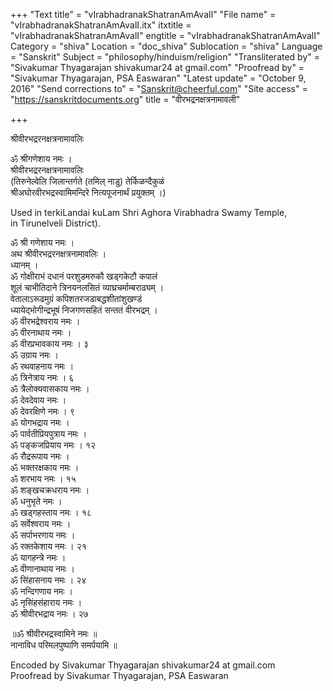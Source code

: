 +++
"Text title" = "vIrabhadranakShatranAmAvalI"
"File name" = "vIrabhadranakShatranAmAvalI.itx"
itxtitle = "vIrabhadranakShatranAmAvalI"
engtitle = "vIrabhadranakShatranAmAvalI"
Category = "shiva"
Location = "doc_shiva"
Sublocation = "shiva"
Language = "Sanskrit"
Subject = "philosophy/hinduism/religion"
"Transliterated by" = "Sivakumar Thyagarajan shivakumar24 at gmail.com"
"Proofread by" = "Sivakumar Thyagarajan, PSA Easwaran"
"Latest update" = "October 9, 2016"
"Send corrections to" = "Sanskrit@cheerful.com"
"Site access" = "https://sanskritdocuments.org"
title = "वीरभद्रनक्षत्रनामावली"

+++
  
 श्रीवीरभद्ररनक्षत्रनामावलिः   
  
ॐ श्रीगणेशाय नमः ।  
श्रीवीरभद्ररनक्षत्रनामावलिः  
(तिरुनेल्वेलि जिलान्तर्गते (तमिल् नाडु) तेर्किळन्दैकुळं   
श्रीअघोरवीरभद्रस्वामिमन्दिरे नित्यपूजनार्थं प्रयुक्तम् ।)   
  
Used in terkiLandai kuLam Shri Aghora Virabhadra Swamy Temple,  
in Tirunelveli District).  
  
ॐ श्री गणेशाय नमः ।  
अथ श्रीवीरभद्ररनक्षत्रनामावलिः ।  
ध्यानम् ।  
ॐ गोक्षीराभं दधानं परशुडमरुकौ खड्गकेटौ कपालं  
शूलं चाभीतिदाने त्रिनयनलसितं व्याघ्रचर्माम्बराढ्यम् ।  
वेतालाऽरूढमुग्रं कपिशतरजडाबद्धशीतांशुखण्डं  
ध्यायेद्भोगीन्द्रभूषं निजगणसहितं सन्ततं वीरभद्रम् ।  
ॐ वीरभद्रेश्वराय नमः ।  
ॐ वीरनाथाय नमः ।  
ॐ वीरप्रभावकाय नमः । ३  
ॐ उग्राय नमः ।  
ॐ रथवाहनाय नमः ।  
ॐ त्रिनेत्राय नमः । ६  
ॐ त्रैलोक्यवासकाय नमः ।  
ॐ देवदेवाय नमः ।  
ॐ देवरक्षिणे नमः । ९  
ॐ योगभद्राय नमः ।  
ॐ पार्वतीप्रियपुत्राय नमः ।  
ॐ पङ्कजप्रियाय नमः । १२  
ॐ रौद्ररूपाय नमः ।  
ॐ भक्तरक्षकाय नमः ।  
ॐ शरभाय नमः । १५  
ॐ शङ्खचक्रधराय नमः ।  
ॐ धनुभृते नमः ।  
ॐ खड्गहस्ताय नमः । १८  
ॐ सर्वेश्वराय नमः ।  
ॐ सर्पाभरणाय नमः ।  
ॐ रक्तकेशाय नमः । २१  
ॐ यागहन्त्रे नमः ।  
ॐ वीणानाथाय नमः ।  
ॐ सिंहासनाय नमः । २४  
ॐ नन्दिगणाय नमः ।  
ॐ नृसिंहसंहाराय नमः ।  
ॐ श्रीवीरभद्राय नमः । २७  
  
॥ॐ श्रीवीरभद्रस्वामिने नमः ॥   
नानाविध परिमलपुष्पाणि समर्पयामि ॥  
  
  
Encoded by Sivakumar Thyagarajan shivakumar24 at gmail.com  
Proofread by Sivakumar Thyagarajan, PSA Easwaran  
  
